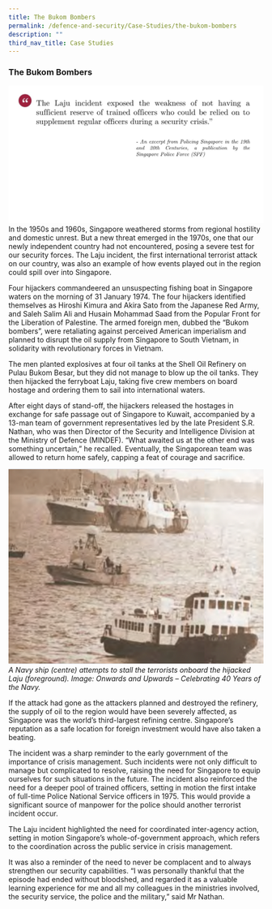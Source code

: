 ```yaml
---
title: The Bukom Bombers
permalink: /defence-and-security/Case-Studies/the-bukom-bombers
description: ""
third_nav_title: Case Studies
---
```

### The Bukom Bombers
![Laju Incident quote](/images/Defence/Defence%209.jpg)
In the 1950s and 1960s, Singapore weathered storms from regional hostility and domestic unrest. But a new threat emerged in the 1970s, one that our newly independent country had not encountered, posing a severe test for our security forces. The Laju incident, the first international terrorist attack on our country, was also an example of how events played out in the region could spill over into Singapore. 

Four hijackers commandeered an unsuspecting fishing boat in Singapore waters on the morning of 31 January 1974. The four hijackers identified themselves as Hiroshi Kimura and Akira Sato from the Japanese Red Army, and Saleh Salim Ali and Husain Mohammad Saad from the Popular Front for the Liberation of Palestine. The armed foreign men, dubbed the “Bukom bombers”, were retaliating against perceived American imperialism and planned to disrupt the oil supply from Singapore to South Vietnam, in solidarity with revolutionary forces in Vietnam.

The men planted explosives at four oil tanks at the Shell Oil Refinery on Pulau Bukom Besar, but they did not manage to blow up the oil tanks. They then hijacked the ferryboat Laju, taking five crew members on board hostage and ordering them to sail into international waters.

After eight days of stand-off, the hijackers released the hostages in exchange for safe passage out of Singapore to Kuwait, accompanied by a 13-man team of government representatives led by the late President S.R. Nathan, who was then Director of the Security and Intelligence Division at the Ministry of Defence (MINDEF). “What awaited us at the other end was something uncertain,” he recalled. Eventually, the Singaporean team was allowed to return home safely, capping a feat of courage and sacrifice.

![Laju navy ship terrorists](/images/Defence/Laju.png)
*A Navy ship (centre) attempts to stall the terrorists onboard the hijacked Laju (foreground). Image: Onwards and Upwards – Celebrating 40 Years of the Navy.*

If the attack had gone as the attackers planned and destroyed the refinery, the supply of oil to the region would have been severely affected, as Singapore was the world’s third-largest refining centre. Singapore’s reputation as a safe location for foreign investment would have also taken a beating. 

The incident was a sharp reminder to the early government of the importance of crisis management. Such incidents were not only difficult to manage but complicated to resolve, raising the need for Singapore to equip ourselves for such situations in the future. The incident also reinforced the need for a deeper pool of trained officers, setting in motion the first intake of full-time Police National Service officers in 1975. This would provide a significant source of manpower for the police should another terrorist incident occur. 

The Laju incident highlighted the need for coordinated inter-agency action, setting in motion Singapore’s whole-of-government approach, which refers to the coordination across the public service in crisis management.

It was also a reminder of the need to never be complacent and to always strengthen our security capabilities. “I was personally thankful that the episode had ended without bloodshed, and regarded it as a valuable learning experience for me and all my colleagues in the ministries involved, the security service, the police and the military,” said Mr Nathan.